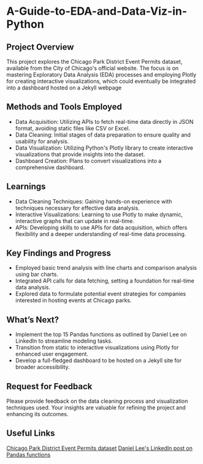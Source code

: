 # A-Guide-to-EDA-and-Data-Viz-in-Python

## Project Overview
This project explores the Chicago Park District Event Permits dataset, available from the City of Chicago's official website. The focus is on mastering Exploratory Data Analysis (EDA) processes and employing Plotly for creating interactive visualizations, which could eventually be integrated into a dashboard hosted on a Jekyll webpage

## Methods and Tools Employed
* Data Acquisition: Utilizing APIs to fetch real-time data directly in JSON format, avoiding static files like CSV or Excel.
* Data Cleaning: Initial stages of data preparation to ensure quality and usability for analysis.
* Data Visualization: Utilizing Python's Plotly library to create interactive visualizations that provide insights into the dataset.
* Dashboard Creation: Plans to convert visualizations into a comprehensive dashboard.

## Learnings
* Data Cleaning Techniques: Gaining hands-on experience with techniques necessary for effective data analysis.
* Interactive Visualizations: Learning to use Plotly to make dynamic, interactive graphs that can update in real-time.
* APIs: Developing skills to use APIs for data acquisition, which offers flexibility and a deeper understanding of real-time data processing.

## Key Findings and Progress
* Employed basic trend analysis with line charts and comparison analysis using bar charts.
* Integrated API calls for data fetching, setting a foundation for real-time data analysis.
* Explored data to formulate potential event strategies for companies interested in hosting events at Chicago parks.

## What’s Next?
* Implement the top 15 Pandas functions as outlined by Daniel Lee on LinkedIn to streamline modeling tasks.
* Transition from static to interactive visualizations using Plotly for enhanced user engagement.
* Develop a full-fledged dashboard to be hosted on a Jekyll site for broader accessibility.

## Request for Feedback
Please provide feedback on the data cleaning process and visualization techniques used. Your insights are valuable for refining the project and enhancing its outcomes.

## Useful Links
<a href="https://data.cityofchicago.org/Events/Chicago-Park-District-Event-Permits/pk66-w54g/about_data">Chicago Park District Event Permits dataset</a>
<a href="https://www.linkedin.com/posts/danleedata_dont-memorize-all-the-pandas-operations-activity-7187864375758606336-sQcH/?utm_source=share&utm_medium=member_desktop">Daniel Lee's LinkedIn post on Pandas functions</a>

